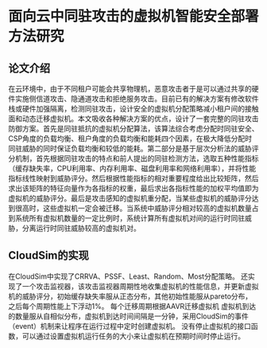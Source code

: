 # 面向云中同驻攻击的虚拟机智能安全部署方法研究
## 论文介绍
在云环境中，由于不同租户可能会共享物理机，恶意攻击者于是可以通过共享的硬件实施侧信道攻击、隐通道攻击和拒绝服务攻击。目前已有的解决方案有修改软件栈或硬件加强隔离，检测同驻攻击，设计安全的虚拟机分配策略减小租户间的接触面和动态迁移虚拟机。本文吸收各种解决方案的优点，设计了一套完整的同驻攻击防御方案。首先是同驻抵抗的虚拟机分配算法，该算法综合考虑分配时同驻安全、CSP角度的负载均衡、租户角度的负载均衡和能耗四个因素，在极大降低分配时同驻威胁的同时保证负载均衡和较低的能耗。第二部分是基于层次分析法的威胁评分机制，首先根据同驻攻击的特点和前人提出的同驻检测方法，选取五种性能指标（缓存缺失率，CPU利用率、内存利用率、磁盘利用率和网络利用率），并将性能指标线性映射到威胁评分。然后根据性能指标的相对重要程度给出比较矩阵，然后求出该矩阵的特征向量作为各指标的权重，最后求出各指标性能的加权平均值即为虚拟机的威胁评分。最后是攻击感知的虚拟机重分配，当某些虚拟机的威胁评分达到很高时，这些虚拟机一定会被迁移。当系统中威胁评分相对较高的虚拟机数量占到系统所有虚拟机数量的一定比例时，系统计算所有虚拟机对间的运行时同驻威胁，分离运行时同驻威胁较高的虚拟机对。

## CloudSim的实现
在CloudSim中实现了CRRVA、PSSF、Least、Random、Most分配策略。
还实现了一个攻击监视器，该攻击监视器周期性地收集虚拟机的性能信息，并更新虚拟机的威胁评分，初始缓存缺失率服从正态分布，其他初始性能服从pareto分布，之后每个周期性能上下浮动1%。
每个迁移周期根据AAVR迁移虚拟机
虚拟机到达的数量服从自相似分布，虚拟机到达时间间隔是一分钟，采用CloudSim的事件（event）机制来让程序在运行过程中定时创建虚拟机。
没有停止虚拟机的接口函数，可以通过设置虚拟机运行任务的大小来让虚拟机在预期时间时停止运行。
